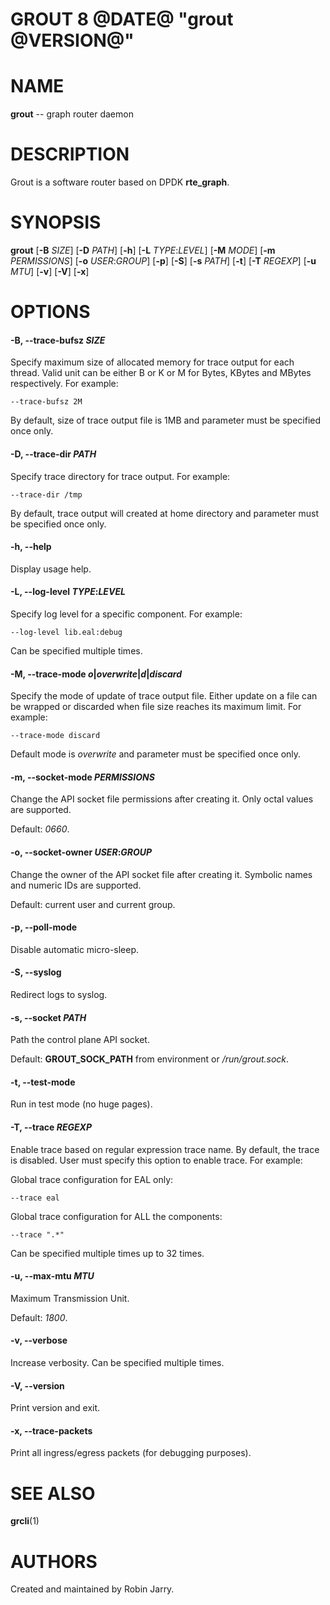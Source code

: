 GROUT 8 @DATE@ "grout @VERSION@"
================================

# NAME

**grout** -- graph router daemon

# DESCRIPTION

Grout is a software router based on DPDK __rte_graph__.

# SYNOPSIS

**grout**
[**-B** _SIZE_]
[**-D** _PATH_]
[**-h**]
[**-L** _TYPE_:_LEVEL_]
[**-M** _MODE_]
[**-m** _PERMISSIONS_]
[**-o** _USER_:_GROUP_]
[**-p**]
[**-S**]
[**-s** _PATH_]
[**-t**]
[**-T** _REGEXP_]
[**-u** _MTU_]
[**-v**]
[**-V**]
[**-x**]

# OPTIONS

#### **-B**, **--trace-bufsz** _SIZE_

Specify maximum size of allocated memory for trace output for each thread.
Valid unit can be either B or K or M for Bytes, KBytes and MBytes respectively.
For example:

```
--trace-bufsz 2M
```

By default, size of trace output file is 1MB and parameter must be
specified once only.

#### **-D**, **--trace-dir** _PATH_

Specify trace directory for trace output. For example:

```
--trace-dir /tmp
```

By default, trace output will created at home directory and parameter must be
specified once only.

#### **-h**, **--help**

Display usage help.

#### **-L**, **--log-level** _TYPE_:_LEVEL_

Specify log level for a specific component. For example:

```
--log-level lib.eal:debug
```

Can be specified multiple times.

#### **-M**, **--trace-mode** _o_|_overwrite_|_d_|_discard_

Specify the mode of update of trace output file. Either update on a file can be
wrapped or discarded when file size reaches its maximum limit. For example:

```
--trace-mode discard
```

Default mode is _overwrite_ and parameter must be specified once only.

#### **-m**, **--socket-mode** _PERMISSIONS_

Change the API socket file permissions after creating it. Only octal values are
supported.

Default: _0660_.

#### **-o**, **--socket-owner** _USER_:_GROUP_

Change the owner of the API socket file after creating it. Symbolic names and
numeric IDs are supported.

Default: current user and current group.

#### **-p**, **--poll-mode**

Disable automatic micro-sleep.

#### **-S**, **--syslog**

Redirect logs to syslog.

#### **-s**, **--socket** _PATH_

Path the control plane API socket.

Default: **GROUT_SOCK_PATH** from environment or _/run/grout.sock_.

#### **-t**, **--test-mode**

Run in test mode (no huge pages).

#### **-T**, **--trace** _REGEXP_

Enable trace based on regular expression trace name. By default, the trace is
disabled. User must specify this option to enable trace. For example:

Global trace configuration for EAL only:

```
--trace eal
```

Global trace configuration for ALL the components:

```
--trace ".*"
```

Can be specified multiple times up to 32 times.

#### **-u**, **--max-mtu** _MTU_

Maximum Transmission Unit.

Default: _1800_.

#### **-v**, **--verbose**

Increase verbosity. Can be specified multiple times.

#### **-V**, **--version**

Print version and exit.

#### **-x**, **--trace-packets**

Print all ingress/egress packets (for debugging purposes).

# SEE ALSO

**grcli**(1)

# AUTHORS

Created and maintained by Robin Jarry.
